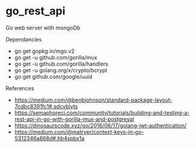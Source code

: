 # go_rest_api
Go web server with mongoDb

Dependancies
  - go get gopkg.in/mgo.v2
  - go get -u github.com/gorilla/mux
  - go get -u github.com/gorilla/handlers
  - go get -u golang.org/x/crypto/bcrypt
  - go get github.com/google/uuid

References
  - https://medium.com/@benbjohnson/standard-package-layout-7cdbc8391fc1#.sdcvblyts
  - https://semaphoreci.com/community/tutorials/building-and-testing-a-rest-api-in-go-with-gorilla-mux-and-postgresql
  - https://dinosaurscode.xyz/go/2016/06/17/golang-jwt-authentication/
  - https://medium.com/@matryer/context-keys-in-go-5312346a868d#.hb4spbx1a
